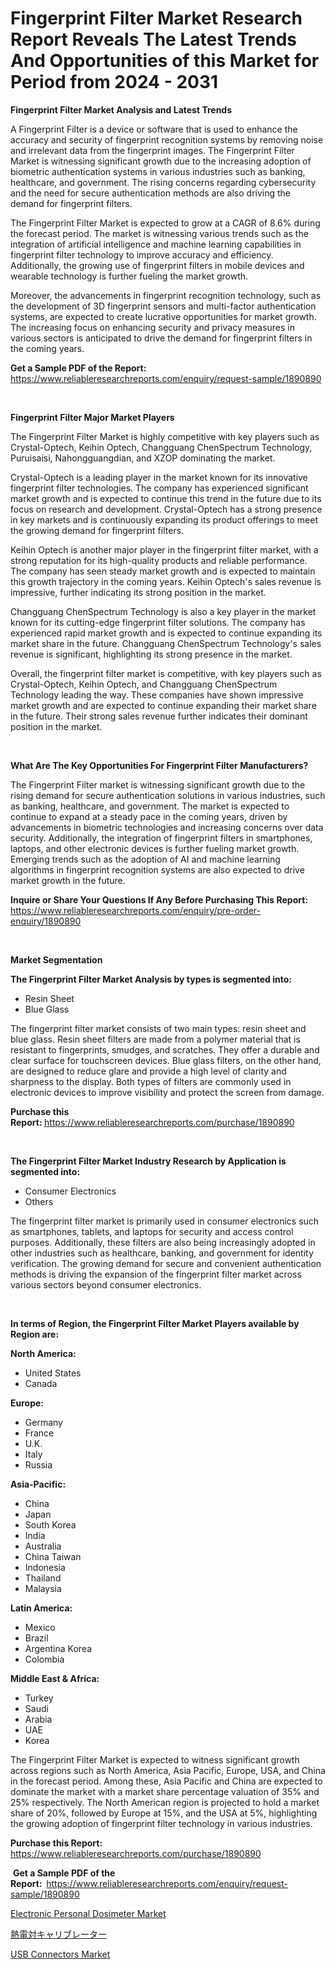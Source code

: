 <p><h1>Fingerprint Filter Market Research Report Reveals The Latest Trends And Opportunities of this Market for Period from 2024 - 2031</h1></p><p><strong>Fingerprint Filter Market Analysis and Latest Trends</strong></p>
<p><p>A Fingerprint Filter is a device or software that is used to enhance the accuracy and security of fingerprint recognition systems by removing noise and irrelevant data from the fingerprint images. The Fingerprint Filter Market is witnessing significant growth due to the increasing adoption of biometric authentication systems in various industries such as banking, healthcare, and government. The rising concerns regarding cybersecurity and the need for secure authentication methods are also driving the demand for fingerprint filters.</p><p>The Fingerprint Filter Market is expected to grow at a CAGR of 8.6% during the forecast period. The market is witnessing various trends such as the integration of artificial intelligence and machine learning capabilities in fingerprint filter technology to improve accuracy and efficiency. Additionally, the growing use of fingerprint filters in mobile devices and wearable technology is further fueling the market growth.</p><p>Moreover, the advancements in fingerprint recognition technology, such as the development of 3D fingerprint sensors and multi-factor authentication systems, are expected to create lucrative opportunities for market growth. The increasing focus on enhancing security and privacy measures in various sectors is anticipated to drive the demand for fingerprint filters in the coming years.</p></p>
<p><strong>Get a Sample PDF of the Report:&nbsp;</strong> <a href="https://www.reliableresearchreports.com/enquiry/request-sample/1890890">https://www.reliableresearchreports.com/enquiry/request-sample/1890890</a></p>
<p>&nbsp;</p>
<p><strong>Fingerprint Filter Major Market Players</strong></p>
<p><p>The Fingerprint Filter Market is highly competitive with key players such as Crystal-Optech, Keihin Optech, Changguang ChenSpectrum Technology, Puruisaisi, Nahongguangdian, and XZOP dominating the market. </p><p>Crystal-Optech is a leading player in the market known for its innovative fingerprint filter technologies. The company has experienced significant market growth and is expected to continue this trend in the future due to its focus on research and development. Crystal-Optech has a strong presence in key markets and is continuously expanding its product offerings to meet the growing demand for fingerprint filters.</p><p>Keihin Optech is another major player in the fingerprint filter market, with a strong reputation for its high-quality products and reliable performance. The company has seen steady market growth and is expected to maintain this growth trajectory in the coming years. Keihin Optech's sales revenue is impressive, further indicating its strong position in the market.</p><p>Changguang ChenSpectrum Technology is also a key player in the market known for its cutting-edge fingerprint filter solutions. The company has experienced rapid market growth and is expected to continue expanding its market share in the future. Changguang ChenSpectrum Technology's sales revenue is significant, highlighting its strong presence in the market.</p><p>Overall, the fingerprint filter market is competitive, with key players such as Crystal-Optech, Keihin Optech, and Changguang ChenSpectrum Technology leading the way. These companies have shown impressive market growth and are expected to continue expanding their market share in the future. Their strong sales revenue further indicates their dominant position in the market.</p></p>
<p>&nbsp;</p>
<p><strong>What Are The Key Opportunities For Fingerprint Filter Manufacturers?</strong></p>
<p><p>The Fingerprint Filter market is witnessing significant growth due to the rising demand for secure authentication solutions in various industries, such as banking, healthcare, and government. The market is expected to continue to expand at a steady pace in the coming years, driven by advancements in biometric technologies and increasing concerns over data security. Additionally, the integration of fingerprint filters in smartphones, laptops, and other electronic devices is further fueling market growth. Emerging trends such as the adoption of AI and machine learning algorithms in fingerprint recognition systems are also expected to drive market growth in the future.</p></p>
<p><strong>Inquire or Share Your Questions If Any Before Purchasing This Report:</strong> <a href="https://www.reliableresearchreports.com/enquiry/pre-order-enquiry/1890890">https://www.reliableresearchreports.com/enquiry/pre-order-enquiry/1890890</a></p>
<p>&nbsp;</p>
<p><strong>Market Segmentation</strong></p>
<p><strong>The Fingerprint Filter Market Analysis by types is segmented into:</strong></p>
<p><ul><li>Resin Sheet</li><li>Blue Glass</li></ul></p>
<p><p>The fingerprint filter market consists of two main types: resin sheet and blue glass. Resin sheet filters are made from a polymer material that is resistant to fingerprints, smudges, and scratches. They offer a durable and clear surface for touchscreen devices. Blue glass filters, on the other hand, are designed to reduce glare and provide a high level of clarity and sharpness to the display. Both types of filters are commonly used in electronic devices to improve visibility and protect the screen from damage.</p></p>
<p><strong>Purchase this Report:&nbsp;</strong><a href="https://www.reliableresearchreports.com/purchase/1890890">https://www.reliableresearchreports.com/purchase/1890890</a></p>
<p>&nbsp;</p>
<p><strong>The Fingerprint Filter Market Industry Research by Application is segmented into:</strong></p>
<p><ul><li>Consumer Electronics</li><li>Others</li></ul></p>
<p><p>The fingerprint filter market is primarily used in consumer electronics such as smartphones, tablets, and laptops for security and access control purposes. Additionally, these filters are also being increasingly adopted in other industries such as healthcare, banking, and government for identity verification. The growing demand for secure and convenient authentication methods is driving the expansion of the fingerprint filter market across various sectors beyond consumer electronics.</p></p>
<p>&nbsp;</p>
<p><strong>In terms of Region, the Fingerprint Filter Market Players available by Region are:</strong></p>
<p>
    <p> <strong> North America: </strong>
        <ul>
            <li>United States</li>
            <li>Canada</li>
        </ul>
        </p> 
    <p> <strong> Europe: </strong>
        <ul>
            <li>Germany</li>
            <li>France</li>
            <li>U.K.</li>
            <li>Italy</li>
            <li>Russia</li>
        </ul>
        </p> 
    <p> <strong> Asia-Pacific: </strong>
        <ul>
            <li>China</li>
            <li>Japan</li>
            <li>South Korea</li>
            <li>India</li>
            <li>Australia</li>
            <li>China Taiwan</li>
            <li>Indonesia</li>
            <li>Thailand</li>
            <li>Malaysia</li>
        </ul>
        </p> 
    <p> <strong> Latin America: </strong>
        <ul>
            <li>Mexico</li>
            <li>Brazil</li>
            <li>Argentina Korea</li>
            <li>Colombia</li>
        </ul>
        </p> 
    <p> <strong> Middle East & Africa: </strong>
        <ul>
            <li>Turkey</li>
            <li>Saudi</li>
            <li>Arabia</li>
            <li>UAE</li>
            <li>Korea</li>
        </ul>
    </p>
    </p>
<p><p>The Fingerprint Filter Market is expected to witness significant growth across regions such as North America, Asia Pacific, Europe, USA, and China in the forecast period. Among these, Asia Pacific and China are expected to dominate the market with a market share percentage valuation of 35% and 25% respectively. The North American region is projected to hold a market share of 20%, followed by Europe at 15%, and the USA at 5%, highlighting the growing adoption of fingerprint filter technology in various industries.</p></p>
<p><strong>Purchase this Report: </strong><a href="https://www.reliableresearchreports.com/purchase/1890890">https://www.reliableresearchreports.com/purchase/1890890</a></p>
<p>&nbsp;<strong>Get a Sample PDF of the Report:&nbsp;&nbsp;</strong><a href="https://www.reliableresearchreports.com/enquiry/request-sample/1890890">https://www.reliableresearchreports.com/enquiry/request-sample/1890890</a></p>
<p><strong></strong></p>
<p><p><a href="https://github.com/khayangel/Market-Research-Report-List-2/blob/main/electronic-personal-dosimeter-market.md">Electronic Personal Dosimeter Market</a></p><p><a href="https://github.com/SarahFahey88/Market-Research-Report-List-1/blob/main/424856610612.md">熱電対キャリブレーター</a></p><p><a href="https://github.com/YashRP12/Market-Research-Report-List-3/blob/main/usb-connectors-market.md">USB Connectors Market</a></p></p>